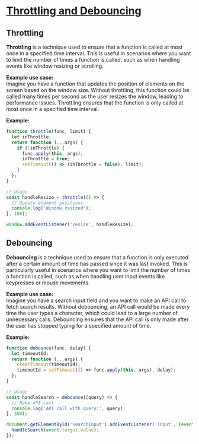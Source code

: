 # [Throttling and Debouncing](https://www.greatfrontend.com/questions/quiz/explain-the-concept-of-debouncing-and-throttling)

## Throttling

**Throttling** is a technique used to ensure that a function is called at most once in a specified time interval. This is useful in scenarios where you want to limit the number of times a function is called, such as when handling events like window resizing or scrolling.

**Example use case:**  
Imagine you have a function that updates the position of elements on the screen based on the window size. Without throttling, this function could be called many times per second as the user resizes the window, leading to performance issues. Throttling ensures that the function is only called at most once in a specified time interval.

**Example:**
```js
function throttle(func, limit) {
  let inThrottle;
  return function (...args) {
    if (!inThrottle) {
      func.apply(this, args);
      inThrottle = true;
      setTimeout(() => (inThrottle = false), limit);
    }
  };
}

// Usage
const handleResize = throttle(() => {
  // Update element positions
  console.log('Window resized');
}, 100);

window.addEventListener('resize', handleResize);

```



## Debouncing

**Debouncing** is a technique used to ensure that a function is only executed after a certain amount of time has passed since it was last invoked. This is particularly useful in scenarios where you want to limit the number of times a function is called, such as when handling user input events like keypresses or mouse movements.

**Example use case:**  
Imagine you have a search input field and you want to make an API call to fetch search results. Without debouncing, an API call would be made every time the user types a character, which could lead to a large number of unnecessary calls. Debouncing ensures that the API call is only made after the user has stopped typing for a specified amount of time.

**Example:**
```js
function debounce(func, delay) {
  let timeoutId;
  return function (...args) {
    clearTimeout(timeoutId);
    timeoutId = setTimeout(() => func.apply(this, args), delay);
  };
}

// Usage
const handleSearch = debounce((query) => {
  // Make API call
  console.log('API call with query:', query);
}, 300);

document.getElementById('searchInput').addEventListener('input', (event) => {
  handleSearch(event.target.value);
});


```